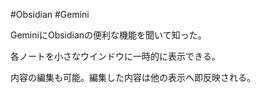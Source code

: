 #Obsidian #Gemini 

GeminiにObsidianの便利な機能を聞いて知った。

各ノートを小さなウインドウに一時的に表示できる。

内容の編集も可能。編集した内容は他の表示へ即反映される。

